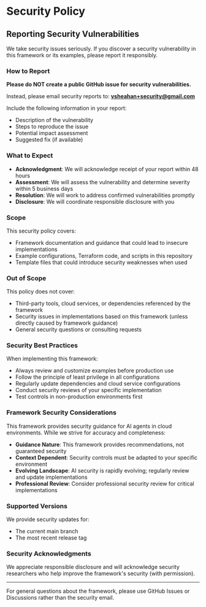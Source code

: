# Security Policy

## Reporting Security Vulnerabilities

We take security issues seriously. If you discover a security vulnerability in this framework or its examples, please report it responsibly.

### How to Report

**Please do NOT create a public GitHub issue for security vulnerabilities.**

Instead, please email security reports to: **vsheahan+security@gmail.com**

Include the following information in your report:
- Description of the vulnerability
- Steps to reproduce the issue
- Potential impact assessment
- Suggested fix (if available)

### What to Expect

- **Acknowledgment**: We will acknowledge receipt of your report within 48 hours
- **Assessment**: We will assess the vulnerability and determine severity within 5 business days
- **Resolution**: We will work to address confirmed vulnerabilities promptly
- **Disclosure**: We will coordinate responsible disclosure with you

### Scope

This security policy covers:
- Framework documentation and guidance that could lead to insecure implementations
- Example configurations, Terraform code, and scripts in this repository
- Template files that could introduce security weaknesses when used

### Out of Scope

This policy does not cover:
- Third-party tools, cloud services, or dependencies referenced by the framework
- Security issues in implementations based on this framework (unless directly caused by framework guidance)
- General security questions or consulting requests

### Security Best Practices

When implementing this framework:
- Always review and customize examples before production use
- Follow the principle of least privilege in all configurations
- Regularly update dependencies and cloud service configurations
- Conduct security reviews of your specific implementation
- Test controls in non-production environments first

### Framework Security Considerations

This framework provides security guidance for AI agents in cloud environments. While we strive for accuracy and completeness:

- **Guidance Nature**: This framework provides recommendations, not guaranteed security
- **Context Dependent**: Security controls must be adapted to your specific environment
- **Evolving Landscape**: AI security is rapidly evolving; regularly review and update implementations
- **Professional Review**: Consider professional security review for critical implementations

### Supported Versions

We provide security updates for:
- The current main branch
- The most recent release tag

### Security Acknowledgments

We appreciate responsible disclosure and will acknowledge security researchers who help improve the framework's security (with permission).

---

For general questions about the framework, please use GitHub Issues or Discussions rather than the security email.